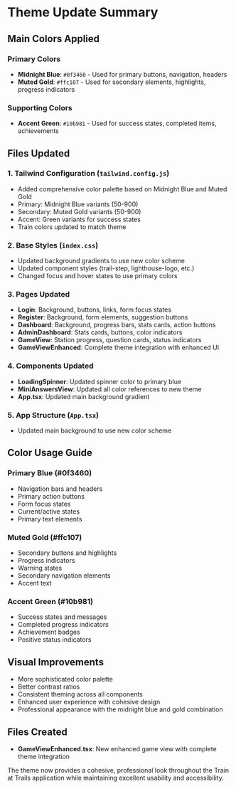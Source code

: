 # Theme Update Summary

## Main Colors Applied

### Primary Colors
- **Midnight Blue**: `#0f3460` - Used for primary buttons, navigation, headers
- **Muted Gold**: `#ffc107` - Used for secondary elements, highlights, progress indicators

### Supporting Colors
- **Accent Green**: `#10b981` - Used for success states, completed items, achievements

## Files Updated

### 1. Tailwind Configuration (`tailwind.config.js`)
- Added comprehensive color palette based on Midnight Blue and Muted Gold
- Primary: Midnight Blue variants (50-900)
- Secondary: Muted Gold variants (50-900) 
- Accent: Green variants for success states
- Train colors updated to match theme

### 2. Base Styles (`index.css`)
- Updated background gradients to use new color scheme
- Updated component styles (trail-step, lighthouse-logo, etc.)
- Changed focus and hover states to use primary colors

### 3. Pages Updated
- **Login**: Background, buttons, links, form focus states
- **Register**: Background, form elements, suggestion buttons
- **Dashboard**: Background, progress bars, stats cards, action buttons
- **AdminDashboard**: Stats cards, buttons, color indicators
- **GameView**: Station progress, question cards, status indicators
- **GameViewEnhanced**: Complete theme integration with enhanced UI

### 4. Components Updated
- **LoadingSpinner**: Updated spinner color to primary blue
- **MiniAnswersView**: Updated all color references to new theme
- **App.tsx**: Updated main background gradient

### 5. App Structure (`App.tsx`)
- Updated main background to use new color scheme

## Color Usage Guide

### Primary Blue (#0f3460)
- Navigation bars and headers
- Primary action buttons
- Form focus states
- Current/active states
- Primary text elements

### Muted Gold (#ffc107)
- Secondary buttons and highlights
- Progress indicators
- Warning states
- Secondary navigation elements
- Accent text

### Accent Green (#10b981)
- Success states and messages
- Completed progress indicators
- Achievement badges
- Positive status indicators

## Visual Improvements
- More sophisticated color palette
- Better contrast ratios
- Consistent theming across all components
- Enhanced user experience with cohesive design
- Professional appearance with the midnight blue and gold combination

## Files Created
- **GameViewEnhanced.tsx**: New enhanced game view with complete theme integration

The theme now provides a cohesive, professional look throughout the Train at Trails application while maintaining excellent usability and accessibility.
